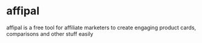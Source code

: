 # affipal


affipal is a free tool for affiliate marketers to create engaging product cards, comparisons and other stuff easily
